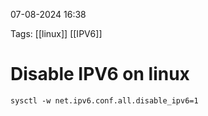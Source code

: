 07-08-2024 16:38

Tags: [[linux]] [[IPV6]]

# Disable IPV6 on linux

```
sysctl -w net.ipv6.conf.all.disable_ipv6=1
```
